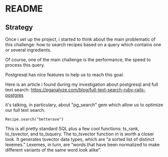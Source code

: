 # README

## Strategy

Once i set up the project, i started to think about the main problematic of this challenge: how to search recipes based on a query which contains one or several ingredients.

Of course, one of the main challenge is the performance, the speed to process this query.

Postgresql has nice features to help us to reach this goal.

Here is an article i found during my investigation about postgresql and full text search:
https://pganalyze.com/blog/full-text-search-ruby-rails-postgres

it's talking, in particulary, about "pg_search" gem which allow us to optimize our full text search.


`Recipe.search("betterave")`

This is all pretty standard SQL plus a few cool functions: ts_rank, to_tsvector, and to_tsquery. The to_tsvector function in is worth a closer look. It generates tsvector data types, which are “a sorted list of distinct lexemes.” Lexemes, in turn, are “words that have been normalized to make different variants of the same word look alike”.
